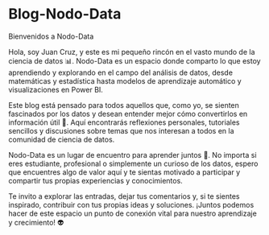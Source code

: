 # Blog-Nodo-Data

Bienvenidos a Nodo-Data 

Hola, soy Juan Cruz, y este es mi pequeño rincón en el vasto mundo de la ciencia de datos 📊. Nodo-Data es un espacio donde comparto lo que estoy aprendiendo y explorando en el campo del análisis de datos, desde matemáticas y estadística hasta modelos de aprendizaje automático y visualizaciones en Power BI.

Este blog está pensado para todos aquellos que, como yo, se sienten fascinados por los datos y desean entender mejor cómo convertirlos en información útil 🧠. Aquí encontrarás reflexiones personales, tutoriales sencillos y discusiones sobre temas que nos interesan a todos en la comunidad de ciencia de datos.

Nodo-Data es un lugar de encuentro para aprender juntos 🤝. No importa si eres estudiante, profesional o simplemente un curioso de los datos, espero que encuentres algo de valor aquí y te sientas motivado a participar y compartir tus propias experiencias y conocimientos.

Te invito a explorar las entradas, dejar tus comentarios y, si te sientes inspirado, contribuir con tus propias ideas y soluciones. ¡Juntos podemos hacer de este espacio un punto de conexión vital para nuestro aprendizaje y crecimiento! 👽

